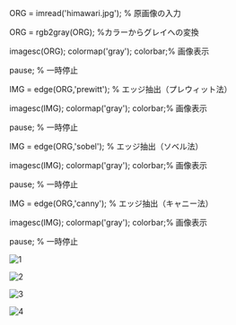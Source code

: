ORG = imread('himawari.jpg'); % 原画像の入力

ORG = rgb2gray(ORG); %カラーからグレイへの変換

imagesc(ORG); colormap('gray'); colorbar;% 画像表示

pause; % 一時停止

IMG = edge(ORG,'prewitt'); % エッジ抽出（プレウィット法）

imagesc(IMG); colormap('gray'); colorbar;% 画像表示

pause; % 一時停止

IMG = edge(ORG,'sobel'); % エッジ抽出（ソベル法）

imagesc(IMG); colormap('gray'); colorbar;% 画像表示

pause; % 一時停止

IMG = edge(ORG,'canny'); % エッジ抽出（キャニー法）

imagesc(IMG); colormap('gray'); colorbar;% 画像表示

pause; % 一時停止

![1](https://user-images.githubusercontent.com/32251471/34907288-8baa4e5c-f8bf-11e7-8aac-da87925b3010.PNG)

![2](https://user-images.githubusercontent.com/32251471/34907453-f8d66a5e-f8c1-11e7-8419-34e01ddc3164.PNG)

![3](https://user-images.githubusercontent.com/32251471/34907459-0edb43b0-f8c2-11e7-9dd3-7c289cb17e6f.PNG)

![4](https://user-images.githubusercontent.com/32251471/34907464-24a1b12a-f8c2-11e7-94e9-39f18c388c4c.PNG)
